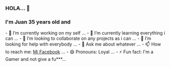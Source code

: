 ### HOLA... 👋
<!--
**winderfree/winderfree** is a ✨ _special_ ✨ repository because its `README.md` (this file) appears on your GitHub profile.
Here are some ideas to get you started:
"Tener esto en cuenta..."
-->
<h3>I'm Juan 35 years old and </h3>
- 🔭 I’m currently working on my self ...
- 🌱 I’m currently learning everything i can ...
- 👯 I’m looking to collaborate on any projects as i can ...
- 🤔 I’m looking for help with everybody ...
- 💬 Ask me about whatever ...
- 📫 How to reach me: <a href="https://web.facebook.com/john0096">Mi Facebook</a> ...
- 😄 Pronouns: Loyal ...
- ⚡ Fun fact: I'm a Gamer and not give a fu***...

